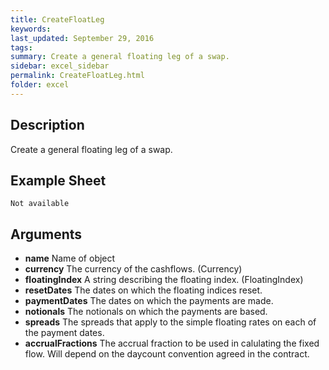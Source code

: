 ```yaml
---
title: CreateFloatLeg
keywords:
last_updated: September 29, 2016
tags:
summary: Create a general floating leg of a swap.
sidebar: excel_sidebar
permalink: CreateFloatLeg.html
folder: excel
---
```


## Description
Create a general floating leg of a swap.

<!--HUMAN EDIT START-->

<!--## Details-->

<!--HUMAN EDIT END-->

## Example Sheet

    Not available

## Arguments

* **name** Name of object
* **currency** The currency of the cashflows. (Currency)
* **floatingIndex** A string describing the floating index. (FloatingIndex)
* **resetDates** The dates on which the floating indices reset.
* **paymentDates** The dates on which the payments are made.
* **notionals** The notionals on which the payments are based.
* **spreads** The spreads that apply to the simple floating rates on each of the payment dates.
* **accrualFractions** The accrual fraction to be used in calulating the fixed flow.  Will depend on the daycount convention agreed in the contract.

<!--HUMAN EDIT START-->

<!--## Validation-->

<!--HUMAN EDIT END-->

